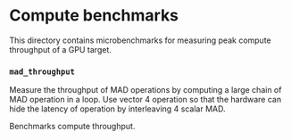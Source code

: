 # Compute benchmarks

This directory contains microbenchmarks for measuring peak compute throughput
of a GPU target.

### `mad_throughput`

Measure the throughput of MAD operations by computing a large chain of MAD
operation in a loop. Use vector 4 operation so that the hardware can hide the
latency of operation by interleaving 4 scalar MAD.

Benchmarks compute throughput.

